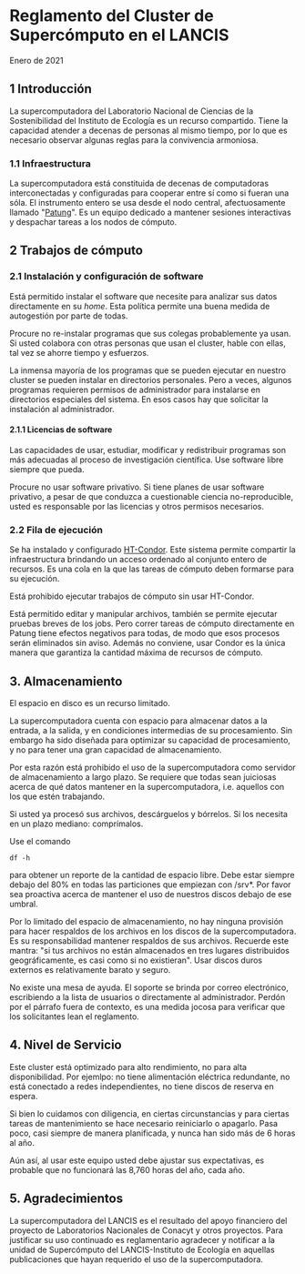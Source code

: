 # Reglamento del Cluster de Supercómputo en el LANCIS

Enero de 2021

## 1 Introducción

La supercomputadora del Laboratorio Nacional de Ciencias de la 
Sostenibilidad del Instituto de Ecología es un recurso 
compartido. Tiene la capacidad atender a decenas de personas al mismo tiempo, 
por lo que es necesario observar algunas reglas para la convivencia armoniosa.

### 1.1 Infraestructura

La supercomputadora está constituida de decenas de computadoras 
interconectadas y configuradas para cooperar entre sí como si 
fueran una sóla. El instrumento entero se usa desde el nodo central, afectuosamente 
llamado "[Patung](https://duckduckgo.com/?q=patung+katsina&t=canonical&iar=images&iax=images&ia=images)". 
Es un equipo dedicado a mantener sesiones interactivas y despachar tareas a 
los nodos de cómputo.


## 2 Trabajos de cómputo

### 2.1 Instalación y configuración de software

Está permitido instalar el software que necesite para analizar sus datos directamente en su *home*.
Esta política permite una buena medida de autogestión por parte de todas.

Procure no re-instalar programas que sus colegas probablemente ya usan. Si usted colabora con
otras personas que usan el cluster, hable con ellas, tal vez se ahorre tiempo y esfuerzos.

La inmensa mayoría de los programas que se pueden ejecutar en nuestro cluster se pueden instalar en directorios personales. Pero a veces, algunos programas requieren permisos de administrador para instalarse en directorios
especiales del sistema. En esos casos hay que solicitar la instalación al administrador.

#### 2.1.1 Licencias de software

Las capacidades de usar, estudiar, modificar y redistribuir programas
son más adecuadas al proceso de investigación científica. Use software libre
siempre que pueda.

Procure no usar software privativo. Si tiene planes de usar software privativo, a pesar
de que conduzca a cuestionable ciencia no-reproducible, usted es responsable
por las licencias y otros permisos necesarios.

### 2.2 Fila de ejecución

Se ha instalado y configurado [HT-Condor](http://htcondor.org). Este sistema permite 
compartir la infraestructura brindando un acceso 
ordenado al conjunto entero de recursos. Es una cola en
la que las tareas de cómputo deben formarse para su 
ejecución.

Está prohibido ejecutar trabajos de cómputo sin usar HT-Condor. 

Está permitido editar y manipular archivos, también se permite ejecutar pruebas
breves de los jobs. Pero correr tareas de cómputo directamente en Patung tiene efectos
negativos para todas, de modo que esos procesos serán eliminados
sin aviso. Además no conviene, usar Condor es la única manera que garantiza la cantidad máxima
de recursos de cómputo.

## 3. Almacenamiento

El espacio en disco es un recurso limitado.

La supercomputadora cuenta con espacio para almacenar datos a la 
entrada, a la salida, y en condiciones intermedias de su 
procesamiento. Sin embargo ha sido diseñada para optimizar su 
capacidad de procesamiento, y no para tener una gran capacidad de 
almacenamiento. 

Por esta razón está prohibido el uso de la supercomputadora como 
servidor de almacenamiento a largo plazo. Se requiere que todas
sean juiciosas acerca de qué datos mantener en la 
supercomputadora, i.e. aquellos con los que estén trabajando.

Si usted ya procesó sus archivos, descárguelos y bórrelos. Si los necesita 
en un plazo mediano: comprímalos. 

Use el comando

```
df -h
```
para obtener un reporte de la cantidad de espacio libre. Debe estar siempre
debajo del 80% en todas las particiones que empiezan con /srv*. Por favor
sea proactiva acerca de mantener el uso de nuestros discos debajo de ese umbral.

Por lo limitado del espacio de almacenamiento, no hay ninguna provisión para hacer respaldos
de los archivos en los discos de la supercomputadora.
Es su responsabilidad mantener respaldos de sus archivos. Recuerde este mantra: "si tus
archivos no están almacenados en tres lugares distribuidos geográficamente, es casi
como si no existieran". Usar discos duros externos es relativamente barato y seguro.

No existe una mesa de ayuda. El soporte se brinda por correo electrónico,
escribiendo a la lista de usuarios o directamente al administrador.
Perdón por el párrafo fuera de contexto, es una medida jocosa para
verificar que los solicitantes lean el reglamento.


## 4. Nivel de Servicio

Este cluster está optimizado para alto rendimiento, no para
alta disponibilidad. Por ejemlpo: no tiene alimentación eléctrica redundante,
no está conectado a redes independientes, no tiene discos de reserva en espera.

Si bien lo cuidamos con diligencia, en ciertas circunstancias y
para ciertas tareas de mantenimiento se hace necesario reiniciarlo 
o apagarlo. Pasa poco, casi siempre de manera planificada,
y nunca han sido más de 6 horas al año.

Aún así, al usar este equipo usted debe ajustar sus expectativas, es probable
que no funcionará las 8,760 horas del año, cada año. 


## 5. Agradecimientos

La supercomputadora del LANCIS es el resultado del apoyo financiero del proyecto
de Laboratorios Nacionales de Conacyt y otros proyectos. Para justificar su uso continuado es 
reglamentario agradecer y notificar a la unidad de Supercómputo del LANCIS-Instituto de 
Ecología en aquellas publicaciones que hayan requerido el uso de la supercomputadora.
